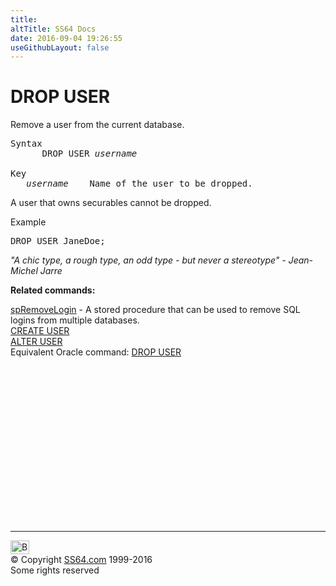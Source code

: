 ```yaml
---
title:
altTitle: SS64 Docs
date: 2016-09-04 19:26:55
useGithubLayout: false
---
```

<!-- #BeginLibraryItem "/Library/head_sql.lbi" --><!-- #EndLibraryItem --><h1>DROP USER</h1>
<p>Remove a user from the current database.</p>
<pre>Syntax
      DROP USER <i>username
</i>
Key<i>
   username</i>    Name of the user to be dropped.</pre>
<p>    A user that owns securables cannot be dropped. </p>
<p>Example</p>
<pre>DROP USER JaneDoe;</pre>
<p class="quote"><i>"A chic type, a rough type, an odd type - but never a stereotype"
- Jean-Michel Jarre </i></p>
<p><b>Related commands:</b></p>
<p><a href="spremovelogin.html">spRemoveLogin</a> - <span class="body">A stored procedure  that can be used to remove SQL logins from multiple databases.</span><br>  
<a href="user_c.html">CREATE USER</a><br>
  <a href="user_a.html">ALTER USER</a><br>
Equivalent Oracle command: <a href="../ora/user_d.html">DROP USER</a> </p><!-- #BeginLibraryItem "/Library/foot_sql.lbi" --><p>
<!-- ss64-sql -->
<ins class="adsbygoogle" style="display:inline-block;width:300px;height:250px" data-ad-client="ca-pub-6140977852749469" data-ad-slot="6953563613"></ins>
<script>
(adsbygoogle = window.adsbygoogle || []).push({});
</script></p>
<hr>
<div id="bl" class="footer"><a href="user_d.html#"><img src="../images/top.png" width="30" height="22" alt="Back to the Top"></a></div>
<div id="br" class="footer, tagline">© Copyright <a href="../index.html">SS64.com</a> 1999-2016<br>
Some rights reserved</div><!-- #EndLibraryItem -->

